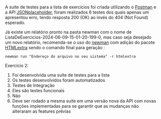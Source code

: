 A suíte de testes para a lista de exercícios foi criada utilizando o [Postman](https://www.postman.com) e a API [JSONplaceholder](https://jsonplaceholder.typicode.com/guide/), foram realizados 6 testes dos quais apenas um apresentou erro, tendo resposta 200 (OK) ao invés do 404 (Not Found) esperado.

Já existe um relatório pronto na pasta newman com o nome de ListaDeExercicios-2024-06-09-15-01-20-199-0, mas caso seja desejado um novo relatório, recomenda-se o uso do [newman](https://www.npmjs.com/package/newman) com adição do pacote [HTMLextra](https://www.npmjs.com/package/newman-reporter-htmlextra) sendo o comando final para geração :
```console
newman run "Endereço do arquivo no seu sistema" -r htmlextra
```
Exercício 2:
1) Foi desenvolvida uma suíte de testes para a lista
2) Os testes desenvolvidos foram automatizados
3) Testes de Integração
4) Eles são testes funcionais
5) Não
6) Deve ser rodado a mesma suite em uma versão nova da API com novas funções implementadas para se garantir que as mudanças não alteraram as features prévias

